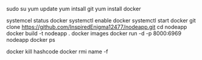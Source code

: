 sudo su
yum update 
yum intsall git
yum install docker

systemcel status docker
systemctl enable docker
systemctl start docker
git clone https://github.com/InspiredEnigma12477/nodeapp.git
cd nodeapp
docker build -t nodeapp .
docker images
docker run -d -p 8000:6969 nodeapp
docker ps

docker kill hashcode
docker rmi name -f